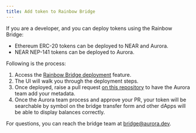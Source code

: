 ```yaml
---
title: Add token to Rainbow Bridge
---
```


If you are a developer, and you can deploy tokens using the Rainbow Bridge:

- Ethereum ERC-20 tokens can be deployed to NEAR and Aurora.
- NEAR NEP-141 tokens can be deployed to Aurora.

Following is the process:

1. Access the [Rainbow Bridge deployment](https://rainbowbridge.app/deploy) feature.
2. The UI will walk you through the deployment steps.
3. Once deployed, raise a pull request [on this repository](https://github.com/aurora-is-near/bridge-assets) to have the Aurora team add your metadata.
4. Once the Aurora team process and approve your PR, your token will be searchable by symbol on the
bridge transfer form and other dApps will be able to display balances correctly.

For questions, you can reach the bridge team at [bridge@aurora.dev](mailto:bridge@aurora.dev).
